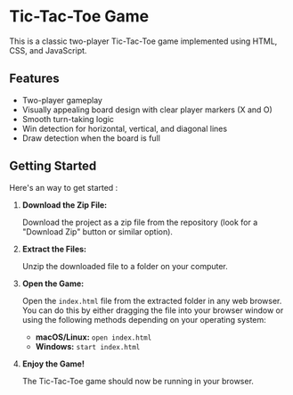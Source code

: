 # Tic-Tac-Toe Game

This is a classic two-player Tic-Tac-Toe game implemented using HTML, CSS, and JavaScript.

## Features

* Two-player gameplay
* Visually appealing board design with clear player markers (X and O)
* Smooth turn-taking logic
* Win detection for horizontal, vertical, and diagonal lines
* Draw detection when the board is full

## Getting Started

Here's an way to get started :

1. **Download the Zip File:**

   Download the project as a zip file from the repository (look for a "Download Zip" button or similar option).

2. **Extract the Files:**

   Unzip the downloaded file to a folder on your computer.

3. **Open the Game:**

   Open the `index.html` file from the extracted folder in any web browser. You can do this by either dragging the file into your browser window or using the following methods depending on your operating system:

     * **macOS/Linux:** `open index.html`
     * **Windows:** `start index.html`

4. **Enjoy the Game!**

   The Tic-Tac-Toe game should now be running in your browser.

